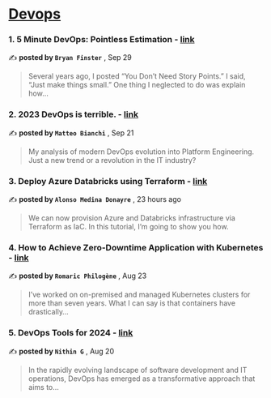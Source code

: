 
<h1><a href=https://medium.com/tag/devops/recommended target="_blank" rel="noopener noreferrer">Devops</a></h1>
<h3>1. 5 Minute DevOps: Pointless Estimation - <a href=https://medium.com/@bdfinst/5-minute-devops-pointless-estimation-182aa128edf9?source=tag_recommended_feed---------0-107----------devops----------31812f3f_aa65_48fc_ab48_ed5f31c2a1a4------- target="_blank" rel="noopener noreferrer">link</a></h3>

✍️ **posted by `Bryan Finster`** <date> , Sep 29</date>

<blockquote>Several years ago, I posted “You Don’t Need Story Points.” I said, “Just make things small.” One thing I neglected to do was explain how…</blockquote>

<h3>2. 2023 DevOps is terrible. - <a href=https://medium.com/@mbianchidev/2023-devops-is-terrible-ec88162c86d7?source=tag_recommended_feed---------1-85----------devops----------31812f3f_aa65_48fc_ab48_ed5f31c2a1a4------- target="_blank" rel="noopener noreferrer">link</a></h3>

✍️ **posted by `Matteo Bianchi`** <date> , Sep 21</date>

<blockquote>My analysis of modern DevOps evolution into Platform Engineering. Just a new trend or a revolution in the IT industry?</blockquote>

<h3>3. Deploy Azure Databricks using Terraform - <a href=https://medium.com/@alonso.md/deploy-azure-databricks-using-terraform-6e8a39aa7287?source=tag_recommended_feed---------2-84----------devops----------31812f3f_aa65_48fc_ab48_ed5f31c2a1a4------- target="_blank" rel="noopener noreferrer">link</a></h3>

✍️ **posted by `Alonso Medina Donayre`** <date> , 23 hours ago</date>

<blockquote>We can now provision Azure and Databricks infrastructure via Terraform as IaC. In this tutorial, I’m going to show you how.</blockquote>

<h3>4. How to Achieve Zero-Downtime Application with Kubernetes - <a href=https://medium.com/devops-dev/how-to-achieve-zero-downtime-application-with-kubernetes-ba52fdea9a9b?source=tag_recommended_feed---------3-107----------devops----------31812f3f_aa65_48fc_ab48_ed5f31c2a1a4------- target="_blank" rel="noopener noreferrer">link</a></h3>

✍️ **posted by `Romaric Philogène`** <date> , Aug 23</date>

<blockquote>I’ve worked on on-premised and managed Kubernetes clusters for more than seven years. What I can say is that containers have drastically…</blockquote>

<h3>5. DevOps Tools for 2024 - <a href=https://medium.com/@nithinguruswamy/devops-tools-for-2024-40112e1e657c?source=tag_recommended_feed---------4-85----------devops----------31812f3f_aa65_48fc_ab48_ed5f31c2a1a4------- target="_blank" rel="noopener noreferrer">link</a></h3>

✍️ **posted by `Nithin G`** <date> , Aug 20</date>

<blockquote>In the rapidly evolving landscape of software development and IT operations, DevOps has emerged as a transformative approach that aims to…</blockquote>

